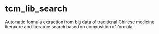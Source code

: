 # tcm_lib_search
Automatic formula extraction from big data of traditional Chinese medicine literature and literature search based on composition of formula.
